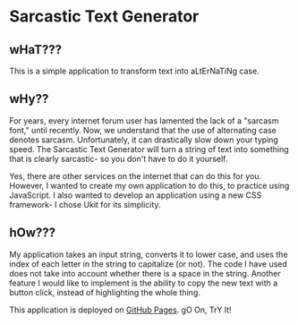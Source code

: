 # Sarcastic Text Generator

## wHaT???

This is a simple application to transform text into aLtErNaTiNg case. 

## wHy??

For years, every internet forum user has lamented the lack of a "sarcasm font," until recently. Now, we understand that the use of alternating case denotes sarcasm. Unfortunately, it can drastically slow down your typing speed. The Sarcastic Text Generator will turn a string of text into something that is clearly sarcastic- so you don't have to do it yourself.

Yes, there are other services on the internet that can do this for you. However, I wanted to create my own application to do this, to practice using JavaScript. I also wanted to develop an application using a new CSS framework- I chose Ukit for its simplicity.

## hOw???

My application takes an input string, converts it to lower case, and uses the index of each letter in the string to capitalize (or not). The code I have used does not take into account whether there is a space in the string. Another feature I would like to implement is the ability to copy the new text with a button click, instead of highlighting the whole thing.

This application is deployed on [GitHub Pages](https://ksdevinney.github.io/sarcastic-text/). gO On, TrY It!